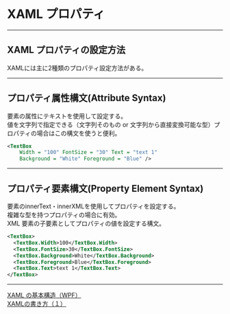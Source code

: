 # XAML プロパティ

---

## XAML プロパティの設定方法

XAMLには主に2種類のプロパティ設定方法がある。  

---

## プロパティ属性構文(Attribute Syntax)

要素の属性にテキストを使用して設定する。  
値を文字列で指定できる（文字列そのもの or 文字列から直接変換可能な型）プロパティの場合はこの構文を使うと便利。  

``` XML
<TextBox
    Width = "100" FontSize = "30" Text = "text 1"
    Background = "White" Foreground = "Blue" />
```

---

## プロパティ要素構文(Property Element Syntax)

要素のinnerText・innerXMLを使用してプロパティを設定する。  
複雑な型を持つプロパティの場合に有効。  
XML 要素の子要素としてプロパティの値を設定する構文。  

``` XML
<TextBox>
  <TextBox.Width>100</TextBox.Width>
  <TextBox.FontSize>30</TextBox.FontSize>
  <TextBox.Background>White</TextBox.Background>
  <TextBox.Foreground>Blue</TextBox.Foreground>
  <TextBox.Text>text 1</TextBox.Text>
</TextBox>
```

---

[XAML の基本構造（WPF）](https://ufcpp.net/study/dotnet/wpf_xamlbasic.html)  
[XAMLの書き方（１）](https://techinfoofmicrosofttech.osscons.jp/index.php?XAML%E3%81%AE%E6%9B%B8%E3%81%8D%E6%96%B9%EF%BC%88%EF%BC%91%EF%BC%89#ra4d77a1)  
